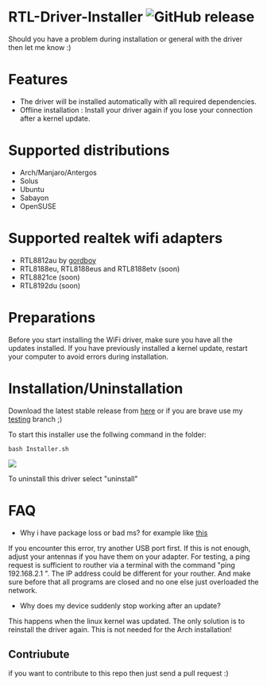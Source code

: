 # RTL-Driver-Installer <img alt="GitHub release" src="https://img.shields.io/github/release/Alexander88207/RTL8812au-Installer.svg">

Should you have a problem during installation or general with the driver then let me know :)

# Features

- The driver will be installed automatically with all required dependencies.
- Offline installation : Install your driver again if you lose your connection after a kernel update.

# Supported distributions

- Arch/Manjaro/Antergos
- Solus
- Ubuntu
- Sabayon
- OpenSUSE

# Supported realtek wifi adapters

- RTL8812au by [gordboy](https://github.com/gordboy/rtl8812au)
- RTL8188eu, RTL8188eus and RTL8188etv (soon)
- RTL8821ce (soon)
- RTL8192du (soon)

# Preparations
Before you start installing the WiFi driver, make sure you have all the updates installed. If you have previously installed a kernel update, restart your computer to avoid errors during installation.

# Installation/Uninstallation

Download the latest stable release from [here](https://github.com/Alexander88207/RTL8812au-Installer/releases) or if you are brave use my [testing](https://github.com/Alexander88207/RTL8812au-Installer/tree/testing) branch ;)

To start this installer use the follwing command in the folder:
```
bash Installer.sh
```
![](https://www.bilder-upload.eu/upload/825e72-1555589358.png)

To uninstall this driver select "uninstall"

# FAQ

- Why i have package loss or bad ms? for example like [this](https://hastebin.com/ebusamonev.coffeescript)

If you encounter this error, try another USB port first. If this is not enough, adjust your antennas if you have them on your adapter. For testing, a ping request is sufficient to routher via a terminal with the command  "ping 192.168.2.1 ". The IP address could be different for your routher. And make sure before that all programs are closed and no one else just overloaded the network. 

- Why does my device suddenly stop working after an update?

This happens when the linux kernel was updated. The only solution is to reinstall the driver again. This is not needed for the Arch installation!

## Contriubute
if you want to contribute to this repo then just send a pull request :)
